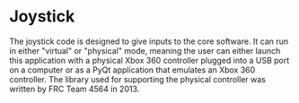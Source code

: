 # Joystick #

The joystick code is designed to give inputs to the core software. It can run in either "virtual" or "physical" mode,
meaning the user can either launch this application with a physical Xbox 360 controller plugged into a USB port on a
computer or as a PyQt application that emulates an Xbox 360 controller. The library used for supporting the physical
controller was written by FRC Team 4564 in 2013.
